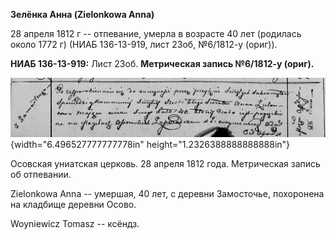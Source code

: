 **Зелёнка Анна (Zielоnkowa Anna)**

28 апреля 1812 г -- отпевание, умерла в возрасте 40 лет (родилась около
1772 г) (НИАБ 136-13-919, лист 23об, №6/1812-у (ориг)).

**НИАБ 136-13-919:** Лист 23об. **Метрическая запись №6/1812-у (ориг).**

![](./media/58c7bd1ee2cbae3fdb320ee0486da5abf09943a6.png){width="6.496527777777778in"
height="1.2326388888888888in"}

Осовская униатская церковь. 28 апреля 1812 года. Метрическая запись об
отпевании.

Zielonkowa Anna -- умершая, 40 лет, с деревни Замосточье, похоронена на
кладбище деревни Осово.

Woyniewicz Tomasz -- ксёндз.

